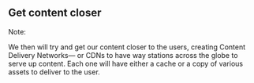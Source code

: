 ## Get content closer

Note:

We then will try and get our content closer to the users, creating Content Delivery Networks— or CDNs to have way stations across the globe to serve up content. Each one will have either a cache or a copy of various assets to deliver to the user.
